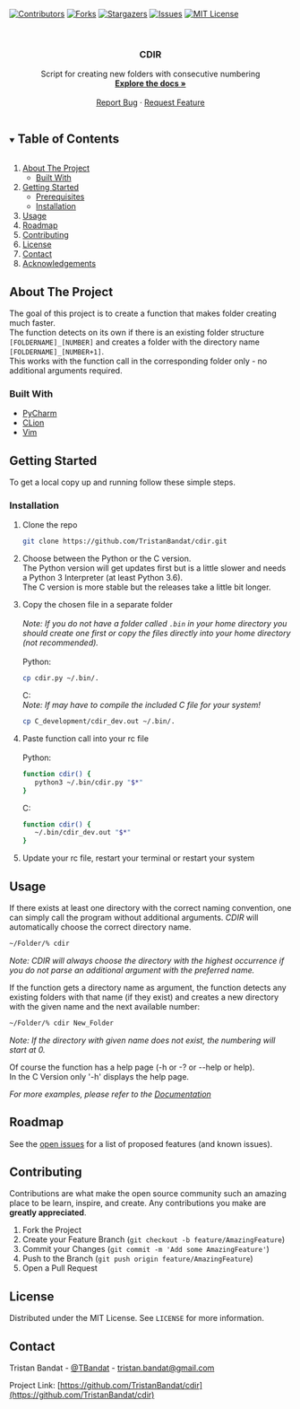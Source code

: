 <!--
*** Thanks for checking out the Best-README-Template. If you have a suggestion
*** that would make this better, please fork the repo and create a pull request
*** or simply open an issue with the tag "enhancement".
*** Thanks again! Now go create something AMAZING! :D
***
***
***
*** To avoid retyping too much info. Do a search and replace for the following:
*** github_username, repo_name, twitter_handle, email, project_title, project_description
-->


<!-- PROJECT SHIELDS -->
<!--
*** I'm using markdown "reference style" links for readability.
*** Reference links are enclosed in brackets [ ] instead of parentheses ( ).
*** See the bottom of this document for the declaration of the reference variables
*** for contributors-url, forks-url, etc. This is an optional, concise syntax you may use.
*** https://www.markdownguide.org/basic-syntax/#reference-style-links
-->
[![Contributors][contributors-shield]][contributors-url]
[![Forks][forks-shield]][forks-url]
[![Stargazers][stars-shield]][stars-url]
[![Issues][issues-shield]][issues-url]
[![MIT License][license-shield]][license-url]
<!-- [![LinkedIn][linkedin-shield]][linkedin-url] -->



<!-- PROJECT LOGO -->
<br />
<p align="center">
  <a href="https://github.com/TristanBandat/cdir">
<!--    <img src="images/logo.png" alt="Logo" width="80" height="80"> -->
  </a>

  <h3 align="center">CDIR</h3>

  <p align="center">
    Script for creating new folders with consecutive numbering
    <br />
    <a href="https://github.com/TristanBandat/cdir"><strong>Explore the docs »</strong></a>
    <br />
    <br />
    <!-- <a href="https://github.com/TristanBandat/cdir">View Demo</a>
    · -->
    <a href="https://github.com/TristanBandat/cdir/issues">Report Bug</a>
    ·
    <a href="https://github.com/TristanBandat/cdir/issues">Request Feature</a>
  </p>
</p>



<!-- TABLE OF CONTENTS -->
<details open="open">
  <summary><h2 style="display: inline-block">Table of Contents</h2></summary>
  <ol>
    <li>
      <a href="#about-the-project">About The Project</a>
      <ul>
        <li><a href="#built-with">Built With</a></li>
      </ul>
    </li>
    <li>
      <a href="#getting-started">Getting Started</a>
      <ul>
        <li><a href="#prerequisites">Prerequisites</a></li>
        <li><a href="#installation">Installation</a></li>
      </ul>
    </li>
    <li><a href="#usage">Usage</a></li>
    <li><a href="#roadmap">Roadmap</a></li>
    <li><a href="#contributing">Contributing</a></li>
    <li><a href="#license">License</a></li>
    <li><a href="#contact">Contact</a></li>
    <li><a href="#acknowledgements">Acknowledgements</a></li>
  </ol>
</details>



<!-- ABOUT THE PROJECT -->
## About The Project

<!-- [![Product Name Screen Shot][product-screenshot]](https://example.com) -->

The goal of this project is to create a function that makes folder creating much faster.<br>
The function detects on its own if there is an existing folder structure 
`[FOLDERNAME]_[NUMBER]` and creates a folder with the directory name 
`[FOLDERNAME]_[NUMBER+1]`.<br>
This works with the function call in the corresponding folder only - 
no additional arguments required.


### Built With

* [PyCharm](https://www.jetbrains.com/pycharm/)
* [CLion](https://www.jetbrains.com/clion/)
* [Vim](https://www.vim.org/)



<!-- GETTING STARTED -->
## Getting Started

To get a local copy up and running follow these simple steps.

<!-- ### Prerequisites

This is an example of how to list things you need to use the software and how to install them.
* npm
  ```sh
  npm install npm@latest -g
  ``` -->

### Installation

1. Clone the repo
   ```sh
   git clone https://github.com/TristanBandat/cdir.git
   ```
2. Choose between the Python or the C version.<br>
The Python version will get updates first but is a little slower and needs a Python 3 Interpreter
   (at least Python 3.6). <br>The C version is more stable but the releases take a little bit longer.
   

3. Copy the chosen file in a separate folder<br><br>
_Note: If you do not have a folder called `.bin` in your home directory you should create one first or 
   copy the files directly into your home directory (not recommended)._<br><br>
Python:
   ```sh
   cp cdir.py ~/.bin/.
   ```
   C:<br>
   _Note: If may have to compile the included C file for your system!_
   ```sh
   cp C_development/cdir_dev.out ~/.bin/.
   ```


4. Paste function call into your rc file<br><br>
   Python:
   ```sh
   function cdir() {                                                                                      
      python3 ~/.bin/cdir.py "$*"                                                                   
   }
   ```
   C:
   ```sh
   function cdir() {                                                                                      
      ~/.bin/cdir_dev.out "$*"                                                                   
   }
   ```


5. Update your rc file, restart your terminal or restart your system


   

<!-- USAGE EXAMPLES -->
## Usage

If there exists at least one directory with the correct naming convention, one can simply call 
the program without additional arguments. _CDIR_ will automatically choose the correct directory name.

   ```sh
   ~/Folder/% cdir
   ```

_Note:_ _CDIR will always choose the directory with the highest occurrence if you do not parse
an additional argument with the preferred name._

If the function gets a directory name as argument, the function detects any existing folders 
with that name (if they exist) and creates a new directory with the given name and 
the next available number:

   ```sh
   ~/Folder/% cdir New_Folder
   ```

_Note:_ _If the directory with given name does not exist, the numbering will start at 0._

Of course the function has a help page (-h or -? or --help or help). <br>
In the C Version only '-h' displays the help page.

_For more examples, please refer to the [Documentation](https://example.com)_



<!-- ROADMAP -->
## Roadmap

See the [open issues](https://github.com/TristanBandat/cdir/issues) for a list of proposed features (and known issues).



<!-- CONTRIBUTING -->
## Contributing

Contributions are what make the open source community such an amazing place to be learn, inspire, and create. Any contributions you make are **greatly appreciated**.

1. Fork the Project
2. Create your Feature Branch (`git checkout -b feature/AmazingFeature`)
3. Commit your Changes (`git commit -m 'Add some AmazingFeature'`)
4. Push to the Branch (`git push origin feature/AmazingFeature`)
5. Open a Pull Request



<!-- LICENSE -->
## License

Distributed under the MIT License. See `LICENSE` for more information.



<!-- CONTACT -->
## Contact

Tristan Bandat - [@TBandat](https://twitter.com/TBandat) - tristan.bandat@gmail.com

Project Link: [https://github.com/TristanBandat/cdir](https://github.com/TristanBandat/cdir)



<!-- ACKNOWLEDGEMENTS 
## Acknowledgements

* []()
* []()
* []()

-->



<!-- MARKDOWN LINKS & IMAGES -->
<!-- https://www.markdownguide.org/basic-syntax/#reference-style-links -->
[contributors-shield]: https://img.shields.io/github/contributors/TristanBandat/cdir.svg?style=for-the-badge
[contributors-url]: https://github.com/TristanBandat/cdir/graphs/contributors
[forks-shield]: https://img.shields.io/github/forks/TristanBandat/cdir.svg?style=for-the-badge
[forks-url]: https://github.com/TristanBandat/cdir/network/members
[stars-shield]: https://img.shields.io/github/stars/TristanBandat/cdir.svg?style=for-the-badge
[stars-url]: https://github.com/TristanBandat/cdir/stargazers
[issues-shield]: https://img.shields.io/github/issues/TristanBandat/cdir.svg?style=for-the-badge
[issues-url]: https://github.com/TristanBandat/cdir/issues
[license-shield]: https://img.shields.io/github/license/TristanBandat/cdir.svg?style=for-the-badge
[license-url]: https://github.com/TristanBandat/cdir/blob/master/LICENSE.txt
<!-- [linkedin-shield]: https://img.shields.io/badge/-LinkedIn-black.svg?style=for-the-badge&logo=linkedin&colorB=555
[linkedin-url]: https://linkedin.com/in/TristanBandat -->
